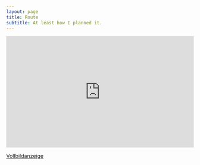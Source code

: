 ```yaml
---
layout: page
title: Route
subtitle: At least how I planned it.
---
```


<iframe width="100%" height="300px" frameBorder="0" src="https://umap.openstreetmap.fr/de/map/unbenannte-karte_222095?scaleControl=true&miniMap=false&scrollWheelZoom=true&zoomControl=true&allowEdit=false&moreControl=true&searchControl=null&tilelayersControl=null&embedControl=null&datalayersControl=true&onLoadPanel=undefined&captionBar=false#3/44.96/84.90"></iframe><p><a href="https://umap.openstreetmap.fr/de/map/unbenannte-karte_222095">Vollbildanzeige</a></p>
